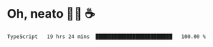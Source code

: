# Oh, neato 🧑‍💻 ☕

<!--START_SECTION:waka-->

```txt
TypeScript   19 hrs 24 mins  █████████████████████████   100.00 %
```

<!--END_SECTION:waka-->
